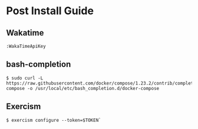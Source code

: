 # Post Install Guide

## Wakatime

```
:WakaTimeApiKey
```

## bash-completion

```
$ sudo curl -L https://raw.githubusercontent.com/docker/compose/1.23.2/contrib/completion/bash/docker-compose -o /usr/local/etc/bash_completion.d/docker-compose
```

## Exercism

```
$ exercism configure --token=$TOKEN`
```
